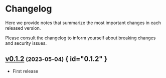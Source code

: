 # Changelog

Here we provide notes that summarize the most important changes in each released version.

Please consult the changelog to inform yourself about breaking changes and security issues.

## [v0.1.2](https://github.com/apirogov/test-python-cookiecutter-app/tree/v0.1.2) <small>(2023-05-04)</small> { id="0.1.2" }

* First release


